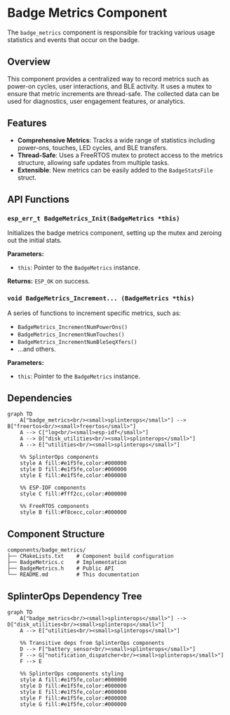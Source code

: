 # Badge Metrics Component

The `badge_metrics` component is responsible for tracking various usage statistics and events that occur on the badge.

## Overview

This component provides a centralized way to record metrics such as power-on cycles, user interactions, and BLE activity. It uses a mutex to ensure that metric increments are thread-safe. The collected data can be used for diagnostics, user engagement features, or analytics.

## Features

- **Comprehensive Metrics**: Tracks a wide range of statistics including power-ons, touches, LED cycles, and BLE transfers.
- **Thread-Safe**: Uses a FreeRTOS mutex to protect access to the metrics structure, allowing safe updates from multiple tasks.
- **Extensible**: New metrics can be easily added to the `BadgeStatsFile` struct.

## API Functions

### `esp_err_t BadgeMetrics_Init(BadgeMetrics *this)`
Initializes the badge metrics component, setting up the mutex and zeroing out the initial stats.

**Parameters:**
- `this`: Pointer to the `BadgeMetrics` instance.

**Returns:** `ESP_OK` on success.

### `void BadgeMetrics_Increment... (BadgeMetrics *this)`
A series of functions to increment specific metrics, such as:
- `BadgeMetrics_IncrementNumPowerOns()`
- `BadgeMetrics_IncrementNumTouches()`
- `BadgeMetrics_IncrementNumBleSeqXfers()`
- ...and others.

**Parameters:**
- `this`: Pointer to the `BadgeMetrics` instance.

## Dependencies

```mermaid
graph TD
    A["badge_metrics<br/><small>splinterops</small>"] --> B["freertos<br/><small>freertos</small>"]
    A --> C["log<br/><small>esp-idf</small>"]
    A --> D["disk_utilities<br/><small>splinterops</small>"]
    A --> E["utilities<br/><small>splinterops</small>"]
    
    %% SplinterOps components
    style A fill:#e1f5fe,color:#000000
    style D fill:#e1f5fe,color:#000000
    style E fill:#e1f5fe,color:#000000

    %% ESP-IDF components
    style C fill:#fff2cc,color:#000000
    
    %% FreeRTOS components
    style B fill:#f8cecc,color:#000000
```

## Component Structure

```
components/badge_metrics/
├── CMakeLists.txt    # Component build configuration
├── BadgeMetrics.c    # Implementation
├── BadgeMetrics.h    # Public API
└── README.md         # This documentation
```

## SplinterOps Dependency Tree

```mermaid
graph TD
    A["badge_metrics<br/><small>splinterops</small>"] --> D["disk_utilities<br/><small>splinterops</small>"]
    A --> E["utilities<br/><small>splinterops</small>"]
    
    %% Transitive deps from SplinterOps components
    D --> F["battery_sensor<br/><small>splinterops</small>"]
    F --> G["notification_dispatcher<br/><small>splinterops</small>"]
    F --> E

    %% SplinterOps components styling
    style A fill:#e1f5fe,color:#000000
    style D fill:#e1f5fe,color:#000000
    style E fill:#e1f5fe,color:#000000
    style F fill:#e1f5fe,color:#000000
    style G fill:#e1f5fe,color:#000000
```
